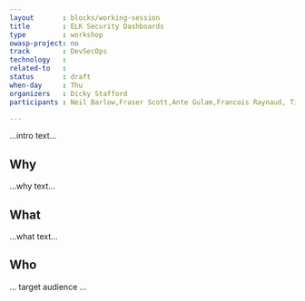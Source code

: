 ```yaml
---
layout       : blocks/working-session
title        : ELK Security Dashboards
type         : workshop
owasp-project: no
track        : DevSecOps
technology   :
related-to   :
status       : draft
when-day     : Thu
organizers   : Dicky Stafford
participants : Neil Barlow,Fraser Scott,Ante Gulam,Francois Raynaud, Timo Pagel, Robert Morschel

---
```


...intro text...

## Why

...why text...

## What

...what text...

## Who

... target audience ...
